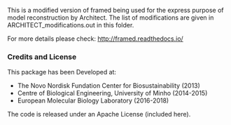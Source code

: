 This is a modified version of framed being used for the express purpose of model reconstruction by Architect.  The list of modifications are given in ARCHITECT_modifications.out in this folder.

For more details please check: http://framed.readthedocs.io/

### Credits and License

This package has been Developed at:

- The Novo Nordisk Fundation Center for Biosustainability (2013)
- Centre of Biological Engineering, University of Minho (2014-2015)
- European Molecular Biology Laboratory (2016-2018)

The code is released under an Apache License (included here).
